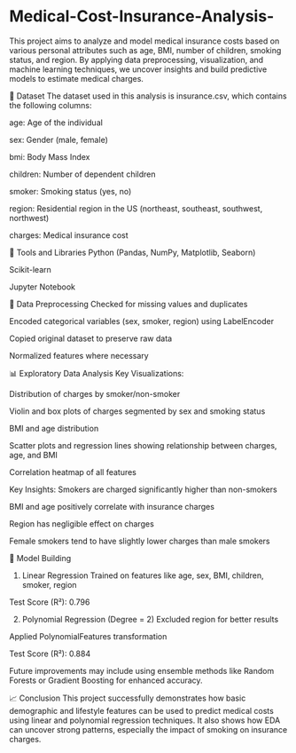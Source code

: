 # Medical-Cost-Insurance-Analysis-
This project aims to analyze and model medical insurance costs based on various personal attributes such as age, BMI, number of children, smoking status, and region. By applying data preprocessing, visualization, and machine learning techniques, we uncover insights and build predictive models to estimate medical charges.

📁 Dataset
The dataset used in this analysis is insurance.csv, which contains the following columns:

age: Age of the individual

sex: Gender (male, female)

bmi: Body Mass Index

children: Number of dependent children

smoker: Smoking status (yes, no)

region: Residential region in the US (northeast, southeast, southwest, northwest)

charges: Medical insurance cost

🔧 Tools and Libraries
Python (Pandas, NumPy, Matplotlib, Seaborn)

Scikit-learn

Jupyter Notebook

🧼 Data Preprocessing
Checked for missing values and duplicates

Encoded categorical variables (sex, smoker, region) using LabelEncoder

Copied original dataset to preserve raw data

Normalized features where necessary

📊 Exploratory Data Analysis
Key Visualizations:

Distribution of charges by smoker/non-smoker

Violin and box plots of charges segmented by sex and smoking status

BMI and age distribution

Scatter plots and regression lines showing relationship between charges, age, and BMI

Correlation heatmap of all features

Key Insights:
Smokers are charged significantly higher than non-smokers

BMI and age positively correlate with insurance charges

Region has negligible effect on charges

Female smokers tend to have slightly lower charges than male smokers

🤖 Model Building
1. Linear Regression
Trained on features like age, sex, BMI, children, smoker, region

Test Score (R²): 0.796

2. Polynomial Regression (Degree = 2)
Excluded region for better results

Applied PolynomialFeatures transformation

Test Score (R²): 0.884

Future improvements may include using ensemble methods like Random Forests or Gradient Boosting for enhanced accuracy.

📈 Conclusion
This project successfully demonstrates how basic demographic and lifestyle features can be used to predict medical costs using linear and polynomial regression techniques. It also shows how EDA can uncover strong patterns, especially the impact of smoking on insurance charges.
